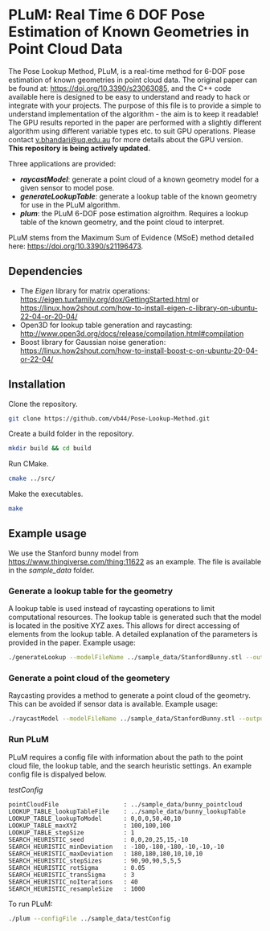 # PLuM: Real Time 6 DOF Pose Estimation of Known Geometries in Point Cloud Data
<!-- About PLuM -->
The Pose Lookup Method, PLuM, is a real-time method for 6-DOF pose estimation of known geometries in point cloud data.
The original paper can be found at: https://doi.org/10.3390/s23063085, and the C++ code available here is designed to be easy to understand and ready to hack or integrate with your projects.
The purpose of this file is to provide a simple to understand implementation of the algorithm - the aim is to keep it readable!
The GPU results reported in the paper are performed with a slightly different algorithm using different variable types etc. to suit GPU operations. Please contact v.bhandari@uq.edu.au for more details about the GPU version.\
**This repository is being actively updated.**

<!-- The three applications. -->
Three applications are provided:
* ***raycastModel***: generate a point cloud of a known geometry model for a given sensor to model pose.
* ***generateLookupTable***: generate a lookup table of the known geometry for use in the PLuM algorithm.
* ***plum***: the PLuM 6-DOF pose estimation algroithm. Requires a lookup table of the known geometry, and the point cloud to interpret.

<!-- The Maximum Sum of Evidence (MSoE) methdo. -->
PLuM stems from the Maximum Sum of Evidence (MSoE) method detailed here: https://doi.org/10.3390/s21196473.

## Dependencies
* The *Eigen* library for matrix operations: https://eigen.tuxfamily.org/dox/GettingStarted.html or https://linux.how2shout.com/how-to-install-eigen-c-library-on-ubuntu-22-04-or-20-04/ 
* Open3D for lookup table generation and raycasting: http://www.open3d.org/docs/release/compilation.html#compilation
* Boost library for Gaussian noise generation: https://linux.how2shout.com/how-to-install-boost-c-on-ubuntu-20-04-or-22-04/ 

## Installation
Clone the repository.
```bash
git clone https://github.com/vb44/Pose-Lookup-Method.git
```

Create a build folder in the repository.
```bash
mkdir build && cd build
```

Run CMake.
```bash
cmake ../src/
```

Make the executables.
```bash
make
```

## Example usage
We use the Stanford bunny model from https://www.thingiverse.com/thing:11622 as an example. The file is available in the *sample_data* folder.

### Generate a lookup table for the geometry
A lookup table is used instead of raycasting operations to limit computational resources.
The lookup table is generated such that the model is located in the positive XYZ axes.
This allows for direct accessing of elements from the lookup table.
A detailed explanation of the parameters is provided in the paper.
Example usage:
```bash
./generateLookup --modelFileName ../sample_data/StanfordBunny.stl --outputFileName ../sample_data/bunny_lookupTable --lookupToModel 0,0,0,50,40,10 --maxXYZ 100,100,100 --stepSize 1 --sigma 1
```

### Generate a point cloud of the geometery
Raycasting provides a method to generate a point cloud of the geometry.
This can be avoided if sensor data is available.
Example usage:
```bash
./raycastModel --modelFileName ../sample_data/StanfordBunny.stl --outputFileName ../sample_data/bunny_pointcloud --sensorToModel 0,0,30,30,20,-5 --headingRange -90,90,9 --elevationRange 0,90,4.5
```
### Run PLuM
PLuM requires a config file with information about the path to the point cloud file, the lookup table, and the search heuristic settings.
An example config file is dispalyed below. 

*testConfig*
```text
pointCloudFile                  : ../sample_data/bunny_pointcloud
LOOKUP_TABLE_lookupTableFile    : ../sample_data/bunny_lookupTable
LOOKUP_TABLE_lookupToModel      : 0,0,0,50,40,10
LOOKUP_TABLE_maxXYZ             : 100,100,100
LOOKUP_TABLE_stepSize           : 1
SEARCH_HEURISTIC_seed           : 0,0,20,25,15,-10
SEARCH_HEURISTIC_minDeviation   : -180,-180,-180,-10,-10,-10 
SEARCH_HEURISTIC_maxDeviation   : 180,180,180,10,10,10
SEARCH_HEURISTIC_stepSizes      : 90,90,90,5,5,5
SEARCH_HEURISTIC_rotSigma       : 0.05
SEARCH_HEURISTIC_transSigma     : 3
SEARCH_HEURISTIC_noIterations   : 40
SEARCH_HEURISTIC_resampleSize   : 1000
``` 
To run PLuM:
```bash
./plum --configFile ../sample_data/testConfig
```